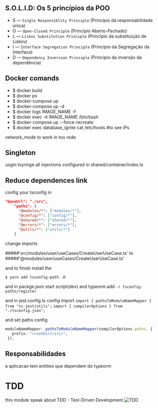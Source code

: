 ## S.O.L.I.D: Os 5 princípios da POO

- S — `Single Responsiblity Principle` (Princípio da responsabilidade única)
- O — `Open-Closed Principle` (Princípio Aberto-Fechado)
- L — `Liskov Substitution Principle` (Princípio da substituição de Liskov)
- I — `Interface Segregation Principle` (Princípio da Segregação da Interface)
- D — `Dependency Inversion Principle` (Princípio da inversão da dependência)

## Docker comands

- $ docker build
- $ docker ps
- $ docker-compose up
- $ docker-compose up -d
- $ docker logs IMAGE_NAME -f
- $ docker exec -it IMAGE_NAME /bin/bash
- $ docker-compose up --force-recreate
- $ docker exec database_ignite cat /etc/hosts #to see IPs

network_mode to work in too rede

## Singleton

usgin tsyringe
all injections configured in shared/container/index.ts

## Reduce dependences link

config your tsconfig in

```json
"baseUrl": "./src",
    "paths": {
      "@modules/*": ["modules/*"],
      "@config/*": ["config/*"],
      "@shared/*": ["shared/*"],
      "@errors/*": ["errors/*"],
      "@utils/*": ["utils/*"]
    }
```

change imports

#####'src/modules/user/useCases/CreateUserUseCase.ts'
to
#####'@modules/user/useCases/CreateUserUseCase.ts'

and to finish install the

`$ yarn add tsconfig-path -D`

and in packge.json start script(dev) and typeorm add
`-r tsconfig-paths/register`

and in jest.config.ts config import
`import { pathsToModuleNameMapper } from "ts-jest/utils";`
`import { compilerOptions } from "./tsconfig.json";`

and set paths config

```typescript
moduleNameMapper: pathsToModuleNameMapper(compilerOptions.paths, {
   prefix: "<rootDir>/src/",
 }),
```

## Responsabilidades

a aplicacao tem entities que dependem do typeorm

# TDD

this module speak about TDD - Test-Driven Development
![TDD](https://marsner.com/wp-content/uploads/test-driven-development-TDD.png)
